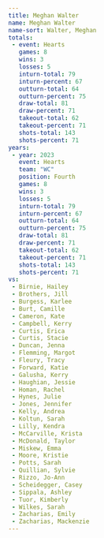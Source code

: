 ```yaml
---
title: Meghan Walter
name: Meghan Walter
name-sort: Walter, Meghan
totals:
 - event: Hearts
   games: 8
   wins: 3
   losses: 5
   inturn-total: 79
   inturn-percent: 67
   outturn-total: 64
   outturn-percent: 75
   draw-total: 81
   draw-percent: 71
   takeout-total: 62
   takeout-percent: 71
   shots-total: 143
   shots-percent: 71
years:
 - year: 2023
   event: Hearts
   team: "WC"
   position: Fourth
   games: 8
   wins: 3
   losses: 5
   inturn-total: 79
   inturn-percent: 67
   outturn-total: 64
   outturn-percent: 75
   draw-total: 81
   draw-percent: 71
   takeout-total: 62
   takeout-percent: 71
   shots-total: 143
   shots-percent: 71
vs:
 - Birnie, Hailey
 - Brothers, Jill
 - Burgess, Karlee
 - Burt, Camille
 - Cameron, Kate
 - Campbell, Kerry
 - Curtis, Erica
 - Curtis, Stacie
 - Duncan, Jenna
 - Flemming, Margot
 - Fleury, Tracy
 - Forward, Katie
 - Galusha, Kerry
 - Haughian, Jessie
 - Homan, Rachel
 - Hynes, Julie
 - Jones, Jennifer
 - Kelly, Andrea
 - Koltun, Sarah
 - Lilly, Kendra
 - McCarville, Krista
 - McDonald, Taylor
 - Miskew, Emma
 - Moore, Kristie
 - Potts, Sarah
 - Quillian, Sylvie
 - Rizzo, Jo-Ann
 - Scheidegger, Casey
 - Sippala, Ashley
 - Tuor, Kimberly
 - Wilkes, Sarah
 - Zacharias, Emily
 - Zacharias, Mackenzie
---
```

